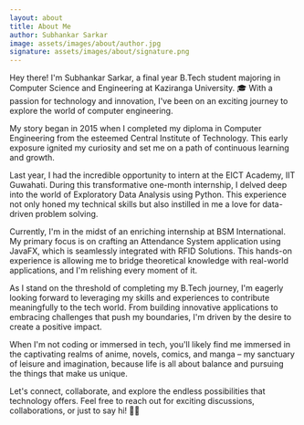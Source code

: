 ```yaml
---
layout: about
title: About Me
author: Subhankar Sarkar
image: assets/images/about/author.jpg
signature: assets/images/about/signature.png
---
```


Hey there! I'm Subhankar Sarkar, a final year B.Tech student majoring in Computer Science and Engineering at Kaziranga University. 🎓 With a passion for technology and innovation, I've been on an exciting journey to explore the world of computer engineering.

My story began in 2015 when I completed my diploma in Computer Engineering from the esteemed Central Institute of Technology. This early exposure ignited my curiosity and set me on a path of continuous learning and growth.

Last year, I had the incredible opportunity to intern at the EICT Academy, IIT Guwahati. During this transformative one-month internship, I delved deep into the world of Exploratory Data Analysis using Python. This experience not only honed my technical skills but also instilled in me a love for data-driven problem solving.

Currently, I'm in the midst of an enriching internship at BSM International. My primary focus is on crafting an Attendance System application using JavaFX, which is seamlessly integrated with RFID Solutions. This hands-on experience is allowing me to bridge theoretical knowledge with real-world applications, and I'm relishing every moment of it.

As I stand on the threshold of completing my B.Tech journey, I'm eagerly looking forward to leveraging my skills and experiences to contribute meaningfully to the tech world. From building innovative applications to embracing challenges that push my boundaries, I'm driven by the desire to create a positive impact.

When I'm not coding or immersed in tech, you'll likely find me immersed in the captivating realms of anime, novels, comics, and manga – my sanctuary of leisure and imagination, because life is all about balance and pursuing the things that make us unique. 

Let's connect, collaborate, and explore the endless possibilities that technology offers. Feel free to reach out for exciting discussions, collaborations, or just to say hi! 👋🏼
